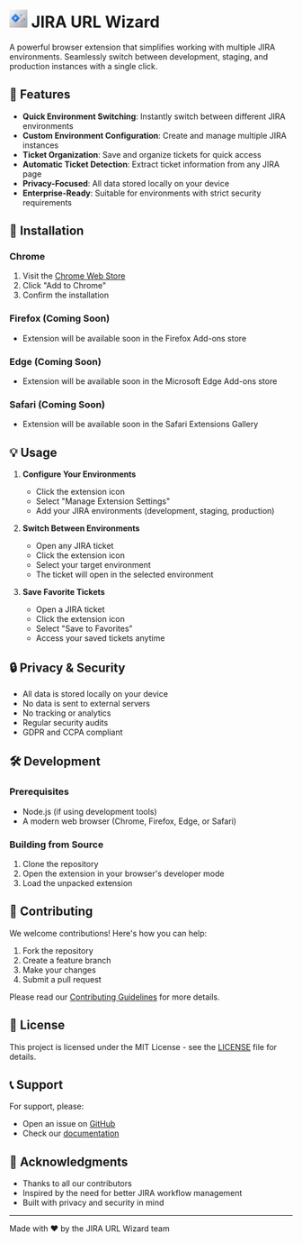 # <img src="https://raw.githubusercontent.com/khalilcharfi/JIRA-URL-Wizard/master/assets/icon.png" width="32" height="32" alt="JIRA URL Wizard Logo"> JIRA URL Wizard

A powerful browser extension that simplifies working with multiple JIRA environments. Seamlessly switch between development, staging, and production instances with a single click.

## 🌟 Features

- **Quick Environment Switching**: Instantly switch between different JIRA environments
- **Custom Environment Configuration**: Create and manage multiple JIRA instances
- **Ticket Organization**: Save and organize tickets for quick access
- **Automatic Ticket Detection**: Extract ticket information from any JIRA page
- **Privacy-Focused**: All data stored locally on your device
- **Enterprise-Ready**: Suitable for environments with strict security requirements

## 🚀 Installation

### Chrome
1. Visit the [Chrome Web Store](https://chromewebstore.google.com/detail/jira-url-wizard/opfnbeleknbmdnemmnlhigmmmkghncak)
2. Click "Add to Chrome"
3. Confirm the installation

### Firefox (Coming Soon)
- Extension will be available soon in the Firefox Add-ons store

### Edge (Coming Soon)
- Extension will be available soon in the Microsoft Edge Add-ons store

### Safari (Coming Soon)
- Extension will be available soon in the Safari Extensions Gallery

## 💡 Usage

1. **Configure Your Environments**
   - Click the extension icon
   - Select "Manage Extension Settings"
   - Add your JIRA environments (development, staging, production)

2. **Switch Between Environments**
   - Open any JIRA ticket
   - Click the extension icon
   - Select your target environment
   - The ticket will open in the selected environment

3. **Save Favorite Tickets**
   - Open a JIRA ticket
   - Click the extension icon
   - Select "Save to Favorites"
   - Access your saved tickets anytime

## 🔒 Privacy & Security

- All data is stored locally on your device
- No data is sent to external servers
- No tracking or analytics
- Regular security audits
- GDPR and CCPA compliant

## 🛠️ Development

### Prerequisites
- Node.js (if using development tools)
- A modern web browser (Chrome, Firefox, Edge, or Safari)

### Building from Source
1. Clone the repository
2. Open the extension in your browser's developer mode
3. Load the unpacked extension

## 🤝 Contributing

We welcome contributions! Here's how you can help:

1. Fork the repository
2. Create a feature branch
3. Make your changes
4. Submit a pull request

Please read our [Contributing Guidelines](CONTRIBUTING.md) for more details.

## 📝 License

This project is licensed under the MIT License - see the [LICENSE](LICENSE) file for details.

## 📞 Support

For support, please:
- Open an issue on [GitHub](https://github.com/khalilcharfi/JIRA-URL-Wizard/issues)
- Check our [documentation](https://github.com/khalilcharfi/JIRA-URL-Wizard/wiki)

## 🙏 Acknowledgments

- Thanks to all our contributors
- Inspired by the need for better JIRA workflow management
- Built with privacy and security in mind

---

Made with ❤️ by the JIRA URL Wizard team
